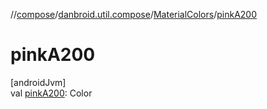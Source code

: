 //[compose](../../../index.md)/[danbroid.util.compose](../index.md)/[MaterialColors](index.md)/[pinkA200](pink-a200.md)

# pinkA200

[androidJvm]\
val [pinkA200](pink-a200.md): Color
